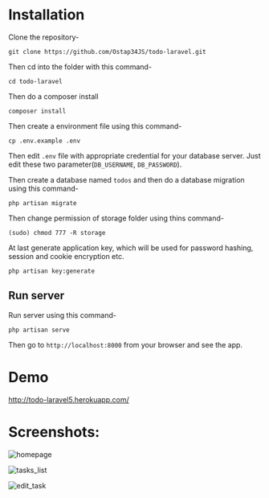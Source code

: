 
# Installation

Clone the repository-
```
git clone https://github.com/Ostap34JS/todo-laravel.git
```

Then cd into the folder with this command-
```
cd todo-laravel
```

Then do a composer install
```
composer install
```

Then create a environment file using this command-
```
cp .env.example .env
```

Then edit `.env` file with appropriate credential for your database server. Just edit these two parameter(`DB_USERNAME`, `DB_PASSWORD`).

Then create a database named `todos` and then do a database migration using this command-
```
php artisan migrate
```

Then change permission of storage folder using thins command-
```
(sudo) chmod 777 -R storage
```

At last generate application key, which will be used for password hashing, session and cookie encryption etc.
```
php artisan key:generate
```

## Run server

Run server using this command-
```
php artisan serve
```

Then go to `http://localhost:8000` from your browser and see the app.

# Demo

http://todo-laravel5.herokuapp.com/

# Screenshots:

![homepage](https://image.ibb.co/gdkdRH/image.png)


![tasks_list](https://image.ibb.co/fe4rDx/image.png)

![edit_task](https://image.ibb.co/gbjK0c/image.png)
